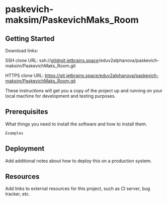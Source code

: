 # paskevich-maksim/PaskevichMaks_Room



## Getting Started

Download links:

SSH clone URL: ssh://git@git.jetbrains.space/eduv2alphanova/paskevich-maksim/PaskevichMaks_Room.git

HTTPS clone URL: https://git.jetbrains.space/eduv2alphanova/paskevich-maksim/PaskevichMaks_Room.git



These instructions will get you a copy of the project up and running on your local machine for development and testing purposes.

## Prerequisites

What things you need to install the software and how to install them.

```
Examples
```

## Deployment

Add additional notes about how to deploy this on a production system.

## Resources

Add links to external resources for this project, such as CI server, bug tracker, etc.
